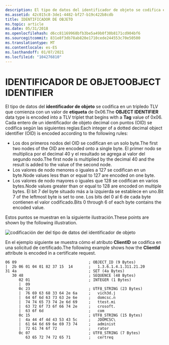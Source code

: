 ```yaml
---
description: El tipo de datos del identificador de objeto se codifica en un tripledo TLV que comienza con un valor de etiqueta de 0x06.
ms.assetid: 42c015c8-3de1-4482-bf27-b19c422b8cdb
title: IDENTIFICADOR DE OBJETO
ms.topic: article
ms.date: 05/31/2018
ms.openlocfilehash: d6cc81169968bfb3be5a49b0f30b8171cd904bf6
ms.sourcegitcommit: 831e8f3db78ab820e1710cede244553c70e50500
ms.translationtype: MT
ms.contentlocale: es-ES
ms.lasthandoff: 01/07/2021
ms.locfileid: "104276810"
---
```

# <a name="object-identifier"></a><span data-ttu-id="38a84-103">IDENTIFICADOR DE OBJETO</span><span class="sxs-lookup"><span data-stu-id="38a84-103">OBJECT IDENTIFIER</span></span>

<span data-ttu-id="38a84-104">El tipo de datos del **identificador de objeto** se codifica en un tripledo TLV que comienza con un valor de **etiqueta** de 0x06.</span><span class="sxs-lookup"><span data-stu-id="38a84-104">The **OBJECT IDENTIFIER** data type is encoded into a TLV triplet that begins with a **Tag** value of 0x06.</span></span> <span data-ttu-id="38a84-105">Cada entero de un identificador de objeto decimal con puntos (OID) se codifica según las siguientes reglas:</span><span class="sxs-lookup"><span data-stu-id="38a84-105">Each integer of a dotted decimal object identifier (OID) is encoded according to the following rules:</span></span>

-   <span data-ttu-id="38a84-106">Los dos primeros nodos del OID se codifican en un solo byte.</span><span class="sxs-lookup"><span data-stu-id="38a84-106">The first two nodes of the OID are encoded onto a single byte.</span></span> <span data-ttu-id="38a84-107">El primer nodo se multiplica por el decimal 40 y el resultado se agrega al valor del segundo nodo.</span><span class="sxs-lookup"><span data-stu-id="38a84-107">The first node is multiplied by the decimal 40 and the result is added to the value of the second node.</span></span>
-   <span data-ttu-id="38a84-108">Los valores de nodo menores o iguales a 127 se codifican en un byte.</span><span class="sxs-lookup"><span data-stu-id="38a84-108">Node values less than or equal to 127 are encoded on one byte.</span></span>
-   <span data-ttu-id="38a84-109">Los valores de nodo mayores o iguales que 128 se codifican en varios bytes.</span><span class="sxs-lookup"><span data-stu-id="38a84-109">Node values greater than or equal to 128 are encoded on multiple bytes.</span></span> <span data-ttu-id="38a84-110">El bit 7 del byte situado más a la izquierda se establece en uno.</span><span class="sxs-lookup"><span data-stu-id="38a84-110">Bit 7 of the leftmost byte is set to one.</span></span> <span data-ttu-id="38a84-111">Los bits del 0 al 6 de cada byte contienen el valor codificado.</span><span class="sxs-lookup"><span data-stu-id="38a84-111">Bits 0 through 6 of each byte contains the encoded value.</span></span>

<span data-ttu-id="38a84-112">Estos puntos se muestran en la siguiente ilustración.</span><span class="sxs-lookup"><span data-stu-id="38a84-112">These points are shown by the following illustration.</span></span>

![codificación der del tipo de datos del identificador de objeto](images/der-tlv-oid.png)

<span data-ttu-id="38a84-114">En el ejemplo siguiente se muestra cómo el atributo **ClientID** se codifica en una solicitud de certificado.</span><span class="sxs-lookup"><span data-stu-id="38a84-114">The following example shows how the **ClientId** attribute is encoded in a certificate request.</span></span>

``` syntax
06 09                                ; OBJECT_ID (9 Bytes)
|  2b 06 01 04 01 82 37 15  14       ;   1.3.6.1.4.1.311.21.20 
31 4a                                ; SET (4a Bytes)
   30 48                             ; SEQUENCE (48 Bytes)
      02 01                          ; INTEGER (1 Bytes)
      |  09
      0c 23                          ; UTF8_STRING (23 Bytes)
      |  76 69 63 68 33 64 2e 6a     ;   vich3d.j
      |  64 6f 6d 63 73 63 2e 6e     ;   domcsc.n
      |  74 74 65 73 74 2e 6d 69     ;   ttest.mi
      |  63 72 6f 73 6f 66 74 2e     ;   crosoft.
      |  63 6f 6d                    ;   com
      0c 15                          ; UTF8_STRING (15 Bytes)
      |  4a 44 4f 4d 43 53 43 5c     ;   JDOMCSC\
      |  61 64 6d 69 6e 69 73 74     ;   administ
      |  72 61 74 6f 72              ;   rator
      0c 07                          ; UTF8_STRING (7 Bytes)
         63 65 72 74 72 65 71        ;   certreq
```

 

 



